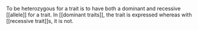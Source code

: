 To be heterozygous for a trait is to have both a dominant and recessive [[allele]] for a trait. In [[dominant traits]], the trait is expressed whereas with [[recessive trait]]s, it is not.